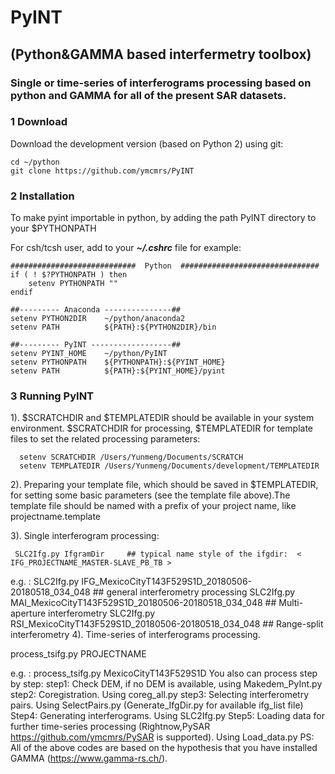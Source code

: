 # PyINT
## (Python&GAMMA based interfermetry toolbox)
### Single or time-series of interferograms processing based on python and GAMMA for all of the present SAR datasets.       

### 1 Download

Download the development version (based on Python 2) using git:   
   
    cd ~/python
    git clone https://github.com/ymcmrs/PyINT
    
    
### 2 Installation

 To make pyint importable in python, by adding the path PyINT directory to your $PYTHONPATH

For csh/tcsh user, add to your **_~/.cshrc_** file for example:   

    ############################  Python  ###############################
    if ( ! $?PYTHONPATH ) then
        setenv PYTHONPATH ""
    endif
    
    ##--------- Anaconda ---------------## 
    setenv PYTHON2DIR    ~/python/anaconda2
    setenv PATH          ${PATH}:${PYTHON2DIR}/bin
    
    ##--------- PyINT ------------------## 
    setenv PYINT_HOME    ~/python/PyINT       
    setenv PYTHONPATH    ${PYTHONPATH}:${PYINT_HOME}
    setenv PATH          ${PATH}:${PYINT_HOME}/pyint
   
### 3 Running PyINT

1). $SCRATCHDIR and $TEMPLATEDIR should be available in your system environment. $SCRATCHDIR for processing, $TEMPLATEDIR for template files to set the related processing parameters:        

      setenv SCRATCHDIR /Users/Yunmeng/Documents/SCRATCH         
      setenv TEMPLATEDIR /Users/Yunmeng/Documents/development/TEMPLATEDIR   

2). Preparing your template file, which should be saved in $TEMPLATEDIR,  for setting some basic parameters (see the template file above).The template file should be named with a prefix of your project name, like projectname.template



3). Single interferogram processing:

     SLC2Ifg.py IfgramDir     ## typical name style of the ifgdir:  < IFG_PROJECTNAME_MASTER-SLAVE_PB_TB > 
 
 e.g. :
     SLC2Ifg.py IFG_MexicoCityT143F529S1D_20180506-20180518_034_048     ## general interferometry processing
     SLC2Ifg.py MAI_MexicoCityT143F529S1D_20180506-20180518_034_048     ## Multi-aperture interferometry
     SLC2Ifg.py RSI_MexicoCityT143F529S1D_20180506-20180518_034_048     ## Range-split interferometry
4). Time-series of interferograms processing.

  process_tsifg.py PROJECTNAME
  
  e.g. :
      process_tsifg.py MexicoCityT143F529S1D
You also can process step by step:
step1: Check DEM, if no DEM is available, using Makedem_PyInt.py
step2: Coregistration.   Using coreg_all.py
step3: Selecting interferometry pairs. Using SelectPairs.py    (Generate_IfgDir.py for available ifg_list file)
Step4: Generating interferograms. Using SLC2Ifg.py
Step5: Loading data for further time-series processing (Rightnow,PySAR https://github.com/ymcmrs/PySAR is supported). 
       Using Load_data.py 
PS: All of the above codes are based on the hypothesis that you have installed GAMMA (https://www.gamma-rs.ch/).
